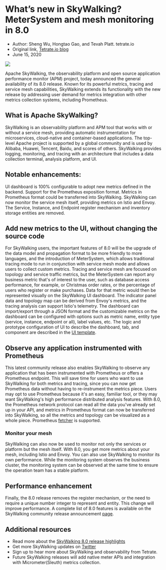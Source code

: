 # What’s new in SkyWalking? MeterSystem and mesh monitoring in 8.0
- Author: Sheng Wu, Hongtao Gao, and Tevah Platt. tetrate.io
- Original link, [Tetrate.io blog](https://www.tetrate.io/blog/whats-new-in-skywalking-metersystem-and-mesh-monitoring-in-8-0/)
- June 15, 2020

![](../.vuepress/public/static/blog/2020-08-03-skywalking8-1-release/apache-skywalking.jpg)

Apache SkyWalking, the observability platform and open source application performance monitor (APM) project, today announced the general availability of its 8.0 release. Known for its powerful metrics, tracing and service mesh capabilities, SkyWalking extends its functionality with the new release by addressing user demand for metrics integration with other metrics collection systems, including Prometheus.

## What is Apache SkyWalking?

SkyWalking is an observability platform and APM tool that works with or without a service mesh, providing automatic instrumentation for microservices, cloud-native and container-based applications. The top-level Apache project is supported by a global community and is used by Alibaba, Huawei, Tencent, Baidu, and scores of others. SkyWalking provides logging, monitoring, and tracing with an architecture that includes a data collection terminal, analysis platform, and UI.

## Notable enhancements:

UI dashboard is 100% configurable to adopt new metrics defined in the backend.
Support for the Prometheus exposition format. Metrics in Prometheus format could be transferred into SkyWalking.
SkyWalking can now monitor the service mesh itself, providing metrics on Istio and Envoy.
The Service, Instance, and Endpoint register mechanism and inventory storage entities are removed.

## Add new metrics to the UI, without changing the source code

For SkyWalking users, the important features of 8.0 will be the upgrade of the data model and propagation format to be more friendly to more languages, and the introduction of MeterSystem, which allows traditional tracing mode to run in conjunction with service mesh mode and allows users to collect custom metrics. Tracing and service mesh are focused on topology and service traffic metrics, but the MeterSystem can report any business metric that's of interest to the user, such as database access performance, for example, or Christmas order rates, or the percentage of users who register or make purchases. Data for that metric would then be represented visually on the SkyWalking UI dashboard. The indicator panel data and topology map can be derived from Envoy's metrics, and the tracing analysis can support Istio's telemetry. The dashboard can import/export through a JSON format and the customizable metrics on the dashboard can be configured with options such as metric name, entity type (service, instance, endpoint or all), label values, etc. The logic and prototype configuration of UI to describe the dashboard, tab, and component are described in the [UI template](https://github.com/apache/skywalking/blob/master/oap-server/server-bootstrap/src/main/resources/ui-initialized-templates.yml#L28).

## Observe any application instrumented with Prometheus

This latest community release also enables SkyWalking to observe any application that has been instrumented with Prometheus or offers a Prometheus endpoint. This will save time for users who want to use SkyWalking for both metrics and tracing, since you can now get Prometheus data without having to re-instrument the metrics piece. Users may opt to use Prometheus because it's an easy, familiar tool, or they may want SkyWalking's high performance distributed analysis features. With 8.0, the Prometheus network protocol can read all the data you've already set up in your API, and metrics in Prometheus format can now be transferred into SkyWalking, so all the metrics and topology can be visualized as a whole piece. Prometheus [fetcher](https://github.com/apache/skywalking/blob/master/docs/en/setup/backend/backend-fetcher.md) is supported.

### Monitor your mesh

SkyWalking can also now be used to monitor not only the services or platform but the mesh itself. With 8.0, you get more metrics about your mesh, including Istio and Envoy. You can also use SkyWalking to monitor its own performance. While the monitoring system observes the business cluster, the monitoring system can be observed at the same time to ensure the operation team has a stable platform.

## Performance enhancement

Finally, the 8.0 release removes the register mechanism, or the need to require a unique number integer to represent and entity. This change will improve performance. A complete list of 8.0 features is available on the SkyWalking community release announcement [page](https://github.com/apache/skywalking/blob/v8.0.0/CHANGES.md).

## Additional resources

-   Read more about the [SkyWalking 8.0 release highlights](https://github.com/apache/skywalking/blob/master/CHANGES.md)
-   Get more SkyWalking updates on [Twitter](https://twitter.com/ASFSkyWalking)
-   Sign up to hear more about SkyWalking and observability from Tetrate.
-   Future SkyWalking releases will add native meter APIs and integration with Micrometer(Sleuth) metrics collection.

